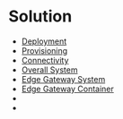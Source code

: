 # Solution

- [Deployment](Deployment.md)
- [Provisioning](Provisioning.md)
- [Connectivity](HardwareConnectivity.md)
- [Overall System](OverallSystem.md)
- [Edge Gateway System](EdgeGatewaylSystem.md)
- [Edge Gateway Container](EdgeGatewayContainer.md)
- []()
- []()
